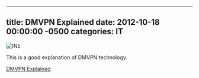 ﻿---

title:  DMVPN Explained
date:   2012-10-18 00:00:00 -0500
categories: IT
---

<img alt="INE" src="http://blogcdn2.ine.com/wp-content/themes/problog/problog/images/logo-trans.png"/>

This is a good explanation of DMVPN technology.

[DMVPN Explained](http://blog.ine.com/2008/08/02/dmvpn-explained/index.md)
